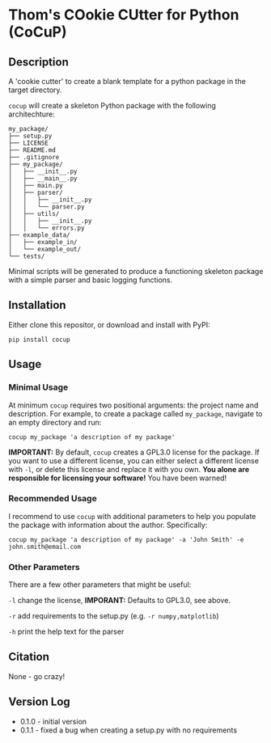 # Thom's COokie CUtter for Python (CoCuP)

## Description
A 'cookie cutter' to create a blank template for a python package in the target directory.

`cocup` will create a skeleton Python package with the following architechture:

```
my_package/
├── setup.py
├── LICENSE
├── README.md
├── .gitignore
├── my_package/
│   ├── __init__.py
│   ├── __main__.py
│   ├── main.py
│   ├── parser/
│   │   ├── __init__.py
│   │   └── parser.py
│   ├── utils/
│   │   ├── __init__.py
│   │   └── errors.py
├── example_data/
│   ├── example_in/
│   └── example_out/
└── tests/
```
Minimal scripts will be generated to produce a functioning skeleton package with a simple parser and basic logging functions.

## Installation
Either clone this repositor, or download and install with PyPI:

`pip install cocup`

## Usage
### Minimal Usage
At minimum `cocup` requires two positional arguments: the project name and description. 
For example, to create a package called `my_package`, navigate to an empty directory and run:

`cocup my_package 'a description of my package'`

**IMPORTANT:** By default, `cocup` creates a GPL3.0 license for the package. If you want to use a different license,
you can either select a different license with `-l`, or delete this license and replace it with you own. **You alone
are responsible for licensing your software!** You have been warned!

### Recommended Usage
I recommend to use `cocup` with additional parameters to help you populate the package with information about the author.
Specifically:

`cocup my_package 'a description of my package' -a 'John Smith' -e john.smith@email.com`

### Other Parameters
There are a few other parameters that might be useful:

`-l` change the license, **IMPORANT:** Defaults to GPL3.0, see above.

`-r` add requirements to the setup.py (e.g. `-r numpy,matplotlib`)

`-h` print the help text for the parser

## Citation
None - go crazy!

## Version Log
- 0.1.0 - initial version
- 0.1.1 - fixed a bug when creating a setup.py with no requirements
